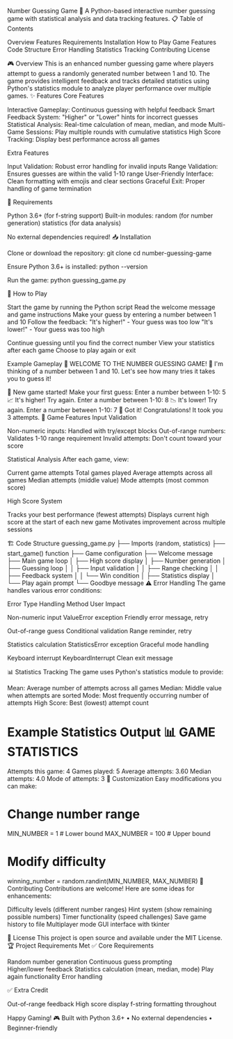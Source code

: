 Number Guessing Game 🎯
A Python-based interactive number guessing game with statistical analysis and data tracking features.
📋 Table of Contents

Overview
Features
Requirements
Installation
How to Play
Game Features
Code Structure
Error Handling
Statistics Tracking
Contributing
License

🎮 Overview
This is an enhanced number guessing game where players attempt to guess a randomly generated number between 1 and 10. The game provides intelligent feedback and tracks detailed statistics using Python's statistics module to analyze player performance over multiple games.
✨ Features
Core Features

Interactive Gameplay: Continuous guessing with helpful feedback
Smart Feedback System: "Higher" or "Lower" hints for incorrect guesses
Statistical Analysis: Real-time calculation of mean, median, and mode
Multi-Game Sessions: Play multiple rounds with cumulative statistics
High Score Tracking: Display best performance across all games

Extra Features

Input Validation: Robust error handling for invalid inputs
Range Validation: Ensures guesses are within the valid 1-10 range
User-Friendly Interface: Clean formatting with emojis and clear sections
Graceful Exit: Proper handling of game termination

🔧 Requirements

Python 3.6+ (for f-string support)
Built-in modules:
random (for number generation)
statistics (for data analysis)

No external dependencies required!
📥 Installation

Clone or download the repository:
git clone <repository-url>
cd number-guessing-game

Ensure Python 3.6+ is installed:
python --version

Run the game:
python guessing_game.py

🎯 How to Play

Start the game by running the Python script
Read the welcome message and game instructions
Make your guess by entering a number between 1 and 10
Follow the feedback:
"It's higher!" - Your guess was too low
"It's lower!" - Your guess was too high

Continue guessing until you find the correct number
View your statistics after each game
Choose to play again or exit

Example Gameplay
🎯 WELCOME TO THE NUMBER GUESSING GAME! 🎯
I'm thinking of a number between 1 and 10.
Let's see how many tries it takes you to guess it!

🎲 New game started! Make your first guess:
Enter a number between 1-10: 5
📈 It's higher! Try again.
Enter a number between 1-10: 8
📉 It's lower! Try again.
Enter a number between 1-10: 7
🎉 Got it! Congratulations!
It took you 3 attempts.
🚀 Game Features
Input Validation

Non-numeric inputs: Handled with try/except blocks
Out-of-range numbers: Validates 1-10 range requirement
Invalid attempts: Don't count toward your score

Statistical Analysis
After each game, view:

Current game attempts
Total games played
Average attempts across all games
Median attempts (middle value)
Mode attempts (most common score)

High Score System

Tracks your best performance (fewest attempts)
Displays current high score at the start of each new game
Motivates improvement across multiple sessions

🏗️ Code Structure
guessing_game.py
├── Imports (random, statistics)
├── start_game() function
├── Game configuration
├── Welcome message
├── Main game loop
│ ├── High score display
│ ├── Number generation
│ ├── Guessing loop
│ │ ├── Input validation
│ │ ├── Range checking
│ │ ├── Feedback system
│ │ └── Win condition
│ ├── Statistics display
│ └── Play again prompt
└── Goodbye message
⚠️ Error Handling
The game handles various error conditions:

Error Type
Handling Method
User Impact

Non-numeric input
ValueError exception
Friendly error message, retry

Out-of-range guess
Conditional validation
Range reminder, retry

Statistics calculation
StatisticsError exception
Graceful mode handling

Keyboard interrupt
KeyboardInterrupt
Clean exit message

📊 Statistics Tracking
The game uses Python's statistics module to provide:

Mean: Average number of attempts across all games
Median: Middle value when attempts are sorted
Mode: Most frequently occurring number of attempts
High Score: Best (lowest) attempt count

Example Statistics Output
📊 GAME STATISTICS
==============================
Attempts this game: 4
Games played: 5
Average attempts: 3.60
Median attempts: 4.0
Mode of attempts: 3
🎨 Customization
Easy modifications you can make:

# Change number range

MIN_NUMBER = 1 # Lower bound
MAX_NUMBER = 100 # Upper bound

# Modify difficulty

winning_number = random.randint(MIN_NUMBER, MAX_NUMBER)
🤝 Contributing
Contributions are welcome! Here are some ideas for enhancements:

Difficulty levels (different number ranges)
Hint system (show remaining possible numbers)
Timer functionality (speed challenges)
Save game history to file
Multiplayer mode
GUI interface with tkinter

📄 License
This project is open source and available under the MIT License.
🏆 Project Requirements Met
✅ Core Requirements

Random number generation
Continuous guess prompting  
Higher/lower feedback
Statistics calculation (mean, median, mode)
Play again functionality
Error handling

✅ Extra Credit

Out-of-range feedback
High score display
f-string formatting throughout

Happy Gaming! 🎮
Built with Python 3.6+ • No external dependencies • Beginner-friendly
